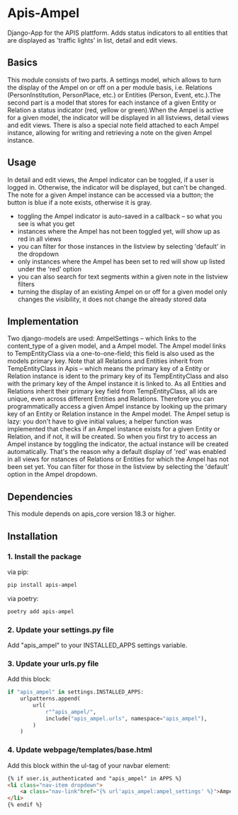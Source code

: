# Apis-Ampel

Django-App for the APIS plattform. Adds status indicators to all entities that are displayed as 'traffic lights' in list, detail and edit views.

## Basics

This module consists of two parts. A settings model, which allows to turn the display of the Ampel on or off on a per module basis, i.e. Relations (PersonInstitution, PersonPlace, etc.) or Entities (Person, Event, etc.).The second part is a model that stores for each instance of a given Entity or Relation a status indicator (red, yellow or green).When the Ampel is active for a given model, the indicator will be displayed in all listviews, detail views and edit views.
There is also a special note field attached to each Ampel instance, allowing for writing and retrieving a note on the given Ampel instance.

## Usage

In detail and edit views, the Ampel indicator can be toggled, if a user is logged in. Otherwise, the indicator will be displayed, but can't be changed.
The note for a given Ampel instance can be accessed via a button; the button is blue if a note exists, otherwise it is gray.

- toggling the Ampel indicator is auto-saved in a callback – so what you see is what you get
- instances where the Ampel has not been toggled yet, will show up as red in all views
- you can filter for those instances in the listview by selecting 'default' in the dropdown
- only instances where the Ampel has been set to red will show up listed under the 'red' option
- you can also search for text segments within a given note in the listview filters
- turning the display of an existing Ampel on or off for a given model only changes the visibility, it does not change the already stored data

## Implementation

Two django-models are used: AmpelSettings – which links to the content_type of a given model, and a Ampel model.
The Ampel model links to TempEntityClass via a one-to-one-field; this field is also used as the models primary key.
Note that all Relations and Entities inherit from TempEntityClass in Apis – which means the primary key of a Entity or Relation instance
is ident to the primary key of its TempEntityClass and also with the primary key of the Ampel instance it is linked to.
As all Entities and Relations inherit their primary key field from TempEntityClass, all ids are unique, even across different Entities and Relations.
Therefore you can programmatically access a given Ampel instance by looking up the primary key of an Entity or Relation instance in the Ampel model.
The Ampel setup is lazy: you don't have to give initial values; a helper function was implemented that checks if an Ampel instance exists for a given Entity or Relation, and if not, it will be created.
So when you first try to access an Ampel instance by toggling the indicator, the actual instance will be created automatically.
That's the reason why a default display of 'red' was enabled in all views for nstances of Relations or Entities for which the Ampel has not been set yet.
You can filter for those in the listview by selecting the 'default' option in the Ampel dropdown.

## Dependencies

This module depends on apis_core version 18.3 or higher.

## Installation

### 1. Install the package

via pip:

```bash
pip install apis-ampel
```

via poetry:

```sh
poetry add apis-ampel
```

### 2. Update your settings.py file

Add "apis_ampel" to your INSTALLED_APPS settings variable.

### 3. Update your urls.py file

Add this block:

```python
if "apis_ampel" in settings.INSTALLED_APPS:
    urlpatterns.append(
        url(
            r"^apis_ampel/",
            include("apis_ampel.urls", namespace="apis_ampel"),
        )
    )
```

### 4. Update webpage/templates/base.html

Add this block within the ul-tag of your navbar element:

```html
{% if user.is_authenticated and "apis_ampel" in APPS %}
<li class="nav-item dropdown">
    <a class="nav-link"href="{% url'apis_ampel:ampel_settings' %}">Ampel`</a>`
</li>
{% endif %}
```

